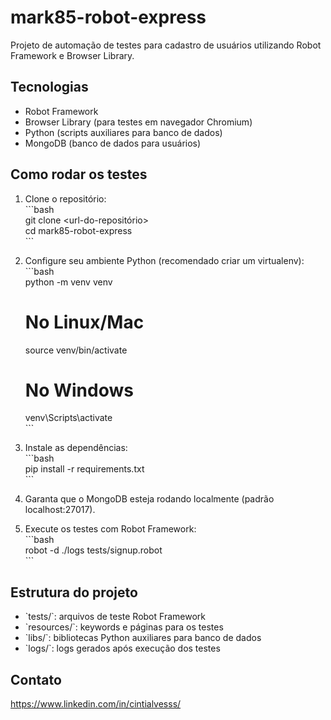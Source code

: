 # mark85-robot-express

Projeto de automação de testes para cadastro de usuários utilizando Robot Framework e Browser Library.

## Tecnologias

- Robot Framework  
- Browser Library (para testes em navegador Chromium)  
- Python (scripts auxiliares para banco de dados)  
- MongoDB (banco de dados para usuários)  

## Como rodar os testes

1. Clone o repositório:  
   \`\`\`bash  
   git clone <url-do-repositório>  
   cd mark85-robot-express  
   \`\`\`

2. Configure seu ambiente Python (recomendado criar um virtualenv):  
   \`\`\`bash  
   python -m venv venv  
   # No Linux/Mac  
   source venv/bin/activate  
   # No Windows  
   venv\\Scripts\\activate  
   \`\`\`

3. Instale as dependências:  
   \`\`\`bash  
   pip install -r requirements.txt  
   \`\`\`

4. Garanta que o MongoDB esteja rodando localmente (padrão localhost:27017).

5. Execute os testes com Robot Framework:  
   \`\`\`bash  
   robot -d ./logs tests/signup.robot  
   \`\`\`

## Estrutura do projeto

- \`tests/\`: arquivos de teste Robot Framework  
- \`resources/\`: keywords e páginas para os testes  
- \`libs/\`: bibliotecas Python auxiliares para banco de dados  
- \`logs/\`: logs gerados após execução dos testes  

## Contato

https://www.linkedin.com/in/cintialvesss/
